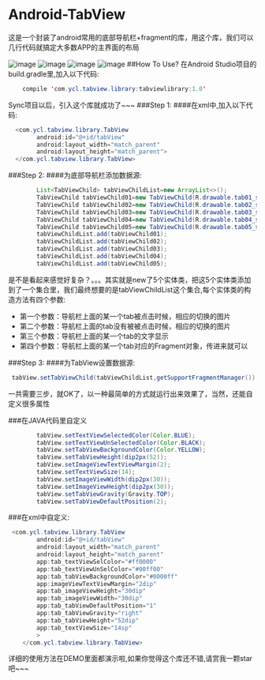 # Android-TabView
这是一个封装了android常用的底部导航栏+fragment的库，用这个库，我们可以几行代码就搞定大多数APP的主界面的布局

![image](https://github.com/yaochangliang159/Android-TabView/raw/master/screenshot/image_left.jpg)
![image](https://github.com/yaochangliang159/Android-TabView/raw/master/screenshot/image_top.jpg)
![image](https://github.com/yaochangliang159/Android-TabView/raw/master/screenshot/image_right.jpg)
![image](https://github.com/yaochangliang159/Android-TabView/raw/master/screenshot/image_bottom.jpg)
##How To Use?
在Android Studio项目的build.gradle里,加入以下代码:
```Java
    compile 'com.ycl.tabview.library:tabviewlibrary:1.0'
```
Sync项目以后，引入这个库就成功了~~~
###Step 1:
####在xml中,加入以下代码:
```Java
  <com.ycl.tabview.library.TabView
        android:id="@+id/tabView"
        android:layout_width="match_parent"
        android:layout_height="match_parent">
  </com.ycl.tabview.library.TabView>
```
###Step 2:
####为底部导航栏添加数据源:
```Java
        List<TabViewChild> tabViewChildList=new ArrayList<>();
        TabViewChild tabViewChild01=new TabViewChild(R.drawable.tab01_sel,R.drawable.tab01_unsel,"首页",  FragmentCommon.newInstance("首页"));
        TabViewChild tabViewChild02=new TabViewChild(R.drawable.tab02_sel,R.drawable.tab02_unsel,"分类",  FragmentCommon.newInstance("分类"));
        TabViewChild tabViewChild03=new TabViewChild(R.drawable.tab03_sel,R.drawable.tab03_unsel,"资讯",  FragmentCommon.newInstance("资讯"));
        TabViewChild tabViewChild04=new TabViewChild(R.drawable.tab04_sel,R.drawable.tab04_unsel,"购物车",FragmentCommon.newInstance("购物车"));
        TabViewChild tabViewChild05=new TabViewChild(R.drawable.tab05_sel,R.drawable.tab05_unsel,"我的",  FragmentCommon.newInstance("我的"));
        tabViewChildList.add(tabViewChild01);
        tabViewChildList.add(tabViewChild02);
        tabViewChildList.add(tabViewChild03);
        tabViewChildList.add(tabViewChild04);
        tabViewChildList.add(tabViewChild05);
```
是不是看起来感觉好复杂？。。。其实就是new了5个实体类，把这5个实体类添加到了一个集合里，我们最终想要的是tabViewChildList这个集合,每个实体类的构造方法有四个参数:<br>
* 第一个参数：导航栏上面的某一个tab被点击时候，相应的切换的图片
* 第二个参数：导航栏上面的tab没有被被点击时候，相应的切换的图片
* 第三个参数：导航栏上面的某一个tab的文字显示
* 第四个参数：导航栏上面的某一个tab对应的Fragment对象，传进来就可以

###Step 3:
####为TabView设置数据源:
```Java
 tabView.setTabViewChild(tabViewChildList,getSupportFragmentManager());
```
一共需要三步，就OK了，以一种最简单的方式就运行出来效果了，当然，还能自定义很多属性<br>

###在JAVA代码里自定义
```Java
        tabView.setTextViewSelectedColor(Color.BLUE);
        tabView.setTextViewUnSelectedColor(Color.BLACK);
        tabView.setTabViewBackgroundColor(Color.YELLOW);
        tabView.setTabViewHeight(dip2px(52));
        tabView.setImageViewTextViewMargin(2);
        tabView.setTextViewSize(14);
        tabView.setImageViewWidth(dip2px(30));
        tabView.setImageViewHeight(dip2px(30));
        tabView.setTabViewGravity(Gravity.TOP);
        tabView.setTabViewDefaultPosition(2);
```
###在xml中自定义:
```Java
 <com.ycl.tabview.library.TabView
        android:id="@+id/tabView"
        android:layout_width="match_parent"
        android:layout_height="match_parent"
        app:tab_textViewSelColor="#ff0000"
        app:tab_textViewUnSelColor="#00ff00"
        app:tab_tabViewBackgroundColor="#0000ff"
        app:imageViewTextViewMargin="2dip"
        app:tab_imageViewHeight="30dip"
        app:tab_imageViewWidth="30dip"
        app:tab_tabViewDefaultPosition="1"
        app:tab_tabViewGravity="right"
        app:tab_tabViewHeight="52dip"
        app:tab_textViewSize="14sp"
        >
    </com.ycl.tabview.library.TabView>
```
详细的使用方法在DEMO里面都演示啦,如果你觉得这个库还不错,请赏我一颗star吧~~~
